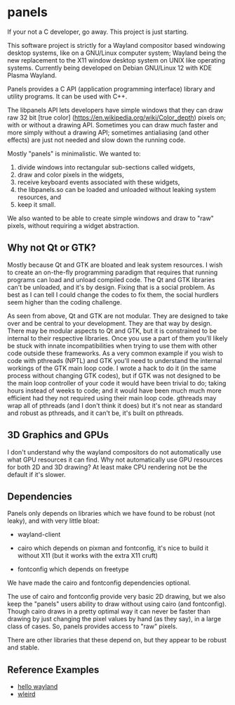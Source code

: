 # panels

If your not a C developer, go away.  This project is just starting.

This software project is strictly for a Wayland compositor based windowing
desktop systems, like on a GNU/Linux computer system; Wayland being the
new replacement to the X11 window desktop system on UNIX like operating
systems.  Currently being developed on Debian GNU/Linux 12 with KDE Plasma
Wayland.

Panels provides a C API (application programming interface) library
and utility programs.  It can be used with C++.

The libpanels API lets developers have simple windows that they can draw
raw 32 bit [true color] (https://en.wikipedia.org/wiki/Color_depth) pixels
on; with or without a drawing API.  Sometimes you can draw much faster and
more simply without a drawing API; sometimes antialiasing (and other
effects) are just not needed and slow down the running code.

Mostly "panels" is minimalistic.  We wanted to:

1. divide windows into rectangular sub-sections called widgets,
2. draw and color pixels in the widgets,
3. receive keyboard events associated with these widgets,
4. the libpanels.so can be loaded and unloaded without leaking
   system resources, and
5. keep it small.

We also wanted to be able to create simple windows and draw to
"raw" pixels, without requiring a widget abstraction.


## Why not Qt or GTK?

Mostly because Qt and GTK are bloated and leak system resources.  I wish
to create an on-the-fly programming paradigm that requires that running
programs can load and unload compiled code.  The Qt and GTK libraries
can't be unloaded, and it's by design.  Fixing that is a social problem.
As best as I can tell I could change the codes to fix them, the social
hurdlers seem higher than the coding challenge.

As seen from above, Qt and GTK are not modular.  They are designed to take
over and be central to your development.  They are that way by design.
There may be modular aspects to Qt and GTK, but it is constrained to be
internal to their respective libraries.  Once you use a part of them
you'll likely be stuck with innate incompatibilities when trying to use
them with other code outside these frameworks.  As a very common example
if you wish to code with pthreads (NPTL) and GTK you'll need to understand
the internal workings of the GTK main loop code.  I wrote a hack to do it
(in the same process without changing GTK codes), but if GTK was not
designed to be the main loop controller of your code it would have been
trivial to do; taking hours instead of weeks to code; and it would have
been much much more efficient had they not required using their main loop
code.  gthreads may wrap all of pthreads (and I don't think it does) but
it's not near as standard and robust as pthreads, and it can't be, it's
built on pthreads.


## 3D Graphics and GPUs

I don't understand why the wayland compositors do not automatically use
what GPU resources it can find.  Why not automatically use GPU resources
for both 2D and 3D drawing?  At least make CPU rendering not be the
default if it's slower.


## Dependencies

Panels only depends on libraries which we have found to be robust
(not leaky), and with very little bloat:

- wayland-client

- cairo which depends on pixman and fontconfig, it's nice to build it
  without X11 (but it works with the extra X11 cruft)

- fontconfig which depends on freetype

We have made the cairo and fontconfig dependencies optional.

The use of cairo and fontconfig provide very basic 2D drawing, but we also
keep the "panels" users ability to draw without using cairo (and
fontconfig).  Though cairo draws in a pretty optimal way it can never be
faster than drawing by just changing the pixel values by hand (as they
say), in a large class of cases.  So, panels provides access to "raw"
pixels.

There are other libraries that these depend on, but they appear to be
robust and stable.


## Reference Examples

 * [hello wayland](https://github.com/emersion/hello-wayland.git)
 * [wleird](https://github.com/emersion/wleird.git)
